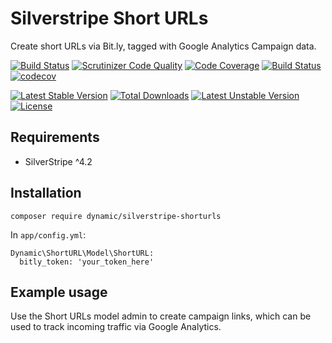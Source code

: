# Silverstripe Short URLs

Create short URLs via Bit.ly, tagged with Google Analytics Campaign data.

[![Build Status](https://travis-ci.org/dynamic/silverstripe-shorturls.svg?branch=master)](https://travis-ci.org/dynamic/silverstripe-shorturls)
[![Scrutinizer Code Quality](https://scrutinizer-ci.com/g/dynamic/silverstripe-shorturls/badges/quality-score.png?b=master)](https://scrutinizer-ci.com/g/dynamic/silverstripe-shorturls/?branch=master)
[![Code Coverage](https://scrutinizer-ci.com/g/dynamic/silverstripe-shorturls/badges/coverage.png?b=master)](https://scrutinizer-ci.com/g/dynamic/silverstripe-shorturls/?branch=master)
[![Build Status](https://scrutinizer-ci.com/g/dynamic/silverstripe-shorturls/badges/build.png?b=master)](https://scrutinizer-ci.com/g/dynamic/silverstripe-shorturls/build-status/master)
[![codecov](https://codecov.io/gh/dynamic/silverstripe-shorturls/branch/master/graph/badge.svg)](https://codecov.io/gh/dynamic/silverstripe-shorturls)

[![Latest Stable Version](https://poser.pugx.org/dynamic/silverstripe-shorturls/v/stable)](https://packagist.org/packages/dynamic/silverstripe-shorturls)
[![Total Downloads](https://poser.pugx.org/dynamic/silverstripe-shorturls/downloads)](https://packagist.org/packages/dynamic/silverstripe-shorturls)
[![Latest Unstable Version](https://poser.pugx.org/dynamic/silverstripe-shorturls/v/unstable)](https://packagist.org/packages/dynamic/silverstripe-shorturls)
[![License](https://poser.pugx.org/dynamic/silverstripe-shorturls/license)](https://packagist.org/packages/dynamic/silverstripe-shorturls)

## Requirements

- SilverStripe ^4.2

## Installation

`composer require dynamic/silverstripe-shorturls`

In `app/config.yml`:

	Dynamic\ShortURL\Model\ShortURL:
      bitly_token: 'your_token_here'

## Example usage

Use the Short URLs model admin to create campaign links, which can be used to track incoming traffic via Google Analytics.
